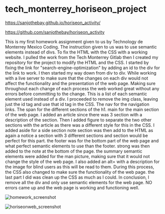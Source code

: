 # tech_monterrey_horiseon_project

https://sanjothebay.github.io/horiseon_activity/

https://github.com/sanjothebay/horiseon_activity

This is my first homework assignment given to us by Technology de Monterrey Mexico Coding.
The instruction given to us was to use semantic elements instead of divs. To fix the HTML with the CSS with a working website.
I pulled the work from the Tech Monterrey Gitlab then I created my repository for the project to modify the HTML and the CSS.
I started by fixing the link for "search-engine-optimization" by adding an id to the div for the link to work. 
I then started my way down from div to div.
While working with a live server to make sure that the changes on each div would not affect the functionality and the presentation of the web page.
Making sure throughout each change of each process the web worked great without any errors before committing to the change. 
This is a list of each semantic element used instead of a div. I proceeded to remove the img class, leaving just the id tag and use that id tag in the CSS.
The nav for the navigation links. The span for the different sections of the h1. main for the main section of the web page.
I added an article since there was 3 section with a description of the section. Then I added figure to separate the two other sections with the article as there was a different 
style for this in the CSS. I added aside for a side section note section was then add to the HTML as again a notice a section with 3 different sections and section would be 
perfect for this part. the footer was for the bottom part of the web page and what perfect semantic elements to use than the footer. strong was then added to the note at the 
bottom of the page. the summary semantic elements were added for the man picture, making sure that it would not change the style of the web page. I also added an alt= with a 
description for the image for blind users as this will be read to them. During this process, the CSS also changed to make sure the functionality of the web page. the last part I 
did was clean up the CSS as much as I could.
In conclusion, I remove all the div and only use semantic elements for the web page. NO errors came up and the web page is working and functioning well. 

![homework_screenshot](https://user-images.githubusercontent.com/67298961/94565781-3fadb800-022f-11eb-8469-781b6c99a771.JPG)

![horiseonweb_screenshot](https://user-images.githubusercontent.com/67298961/94567139-bf885200-0230-11eb-8f77-3bb73b73c999.JPG)





